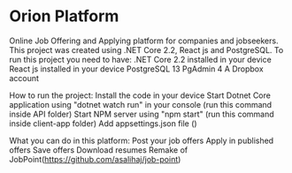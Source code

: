 # Orion Platform
Online Job Offering and Applying platform for companies and jobseekers.
This project was created using .NET Core 2.2, React js and PostgreSQL.
To run this project you need to have:
.NET Core 2.2 installed in your device
React js installed in your device
PostgreSQL 13 
PgAdmin 4
A Dropbox account

How to run the project:
Install the code in your device
Start Dotnet Core application using "dotnet watch run" in your console (run this command inside API folder)
Start NPM server using "npm start" (run this command inside client-app folder)
Add appsettings.json file ()


What you can do in this platform:
Post your job offers
Apply in published offers
Save offers
Download resumes
Remake of JobPoint(https://github.com/asalihaj/job-point)

